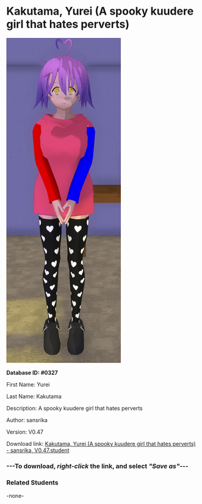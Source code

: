 # Kakutama, Yurei (A spooky kuudere girl that hates perverts)

<img src="Files/Images/Kakutama, Yurei (A spooky kuudere girl that hates perverts).png" title="Kakutama, Yurei (A spooky kuudere girl that hates perverts) - sansrika, V0.47">

**Database ID: #0327**

First Name: Yurei

Last Name: Kakutama

Description: A spooky kuudere girl that hates perverts

Author: sansrika

Version: V0.47

Download link: <a href="https://raw.githubusercontent.com/Arbiter1223/Daigaku-Gurashi-Custom-Students/master/Files/Studen%20Files/Kakutama%2C%20Yurei%20(A%20spooky%20kuudere%20girl%20that%20hates%20perverts)%20-%20sansrika%2C%20V0.47.student">Kakutama, Yurei (A spooky kuudere girl that hates perverts) - sansrika, V0.47.student</a>

### ---**To download, _right-click_ the link, and select _"Save as"_**---

### Related Students

-none-

